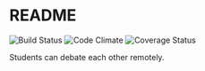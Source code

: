 # README

![Build Status](https://codeship.com/projects/fd43f5e0-77bb-0134-c83e-5251019101b9/status?branch=master)
![Code Climate](https://codeclimate.com/github/michaelgt04/debate-react.png)
![Coverage Status](https://coveralls.io/repos/michaelgt04/debate-react/badge.png)

Students can debate each other remotely.
